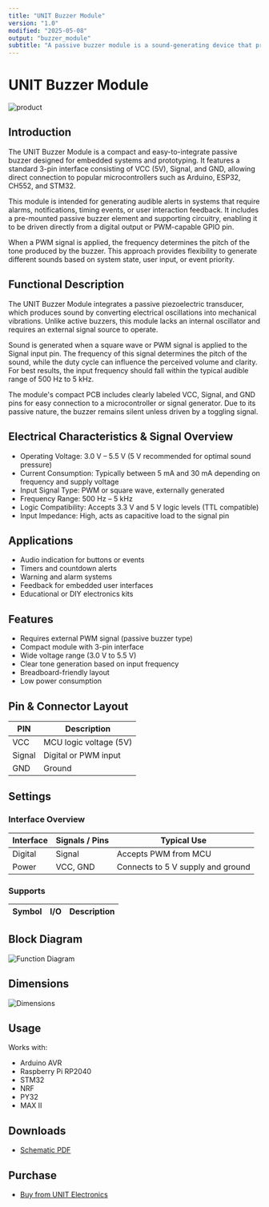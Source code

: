 ```yaml
---
title: "UNIT Buzzer Module"
version: "1.0"
modified: "2025-05-08"
output: "buzzer_module"
subtitle: "A passive buzzer module is a sound-generating device that produces tones when controlled by a PWM signal from a microcontroller."
---
```


<!--
# README_TEMPLATE.md
Este archivo sirve como entrada para generar un PDF técnico estilo datasheet.
Edita las secciones respetando el orden, sin eliminar los encabezados.
-->
 <!-- logo -->

# UNIT Buzzer Module

![product](images/top.png)

## Introduction


The UNIT Buzzer Module is a compact and easy-to-integrate passive buzzer designed for embedded systems and prototyping. It features a standard 3-pin interface consisting of VCC (5V), Signal, and GND, allowing direct connection to popular microcontrollers such as Arduino, ESP32, CH552, and STM32.

This module is intended for generating audible alerts in systems that require alarms, notifications, timing events, or user interaction feedback. It includes a pre-mounted passive buzzer element and supporting circuitry, enabling it to be driven directly from a digital output or PWM-capable GPIO pin.

When a PWM signal is applied, the frequency determines the pitch of the tone produced by the buzzer. This approach provides flexibility to generate different sounds based on system state, user input, or event priority.

## Functional Description


The UNIT Buzzer Module integrates a passive piezoelectric transducer, which produces sound by converting electrical oscillations into mechanical vibrations. Unlike active buzzers, this module lacks an internal oscillator and requires an external signal source to operate.

Sound is generated when a square wave or PWM signal is applied to the Signal input pin. The frequency of this signal determines the pitch of the sound, while the duty cycle can influence the perceived volume and clarity. For best results, the input frequency should fall within the typical audible range of 500 Hz to 5 kHz.

The module's compact PCB includes clearly labeled VCC, Signal, and GND pins for easy connection to a microcontroller or signal generator. Due to its passive nature, the buzzer remains silent unless driven by a toggling signal.



## Electrical Characteristics & Signal Overview

- Operating Voltage: 3.0 V – 5.5 V (5 V recommended for optimal sound pressure)
- Current Consumption: Typically between 5 mA and 30 mA depending on frequency and supply voltage
- Input Signal Type: PWM or square wave, externally generated
- Frequency Range: 500 Hz – 5 kHz
- Logic Compatibility: Accepts 3.3 V and 5 V logic levels (TTL compatible)
- Input Impedance: High, acts as capacitive load to the signal pin

## Applications

- Audio indication for buttons or events
- Timers and countdown alerts
- Warning and alarm systems
- Feedback for embedded user interfaces
- Educational or DIY electronics kits

## Features

- Requires external PWM signal (passive buzzer type)
- Compact module with 3-pin interface
- Wide voltage range (3.0 V to 5.5 V)
- Clear tone generation based on input frequency
- Breadboard-friendly layout
- Low power consumption

## Pin & Connector Layout

| PIN     | Description              |
|---------|--------------------------|
| VCC     | MCU logic voltage (5V)   |
| Signal  | Digital or PWM input     |
| GND     | Ground                   |

## Settings

### Interface Overview

| Interface  | Signals / Pins      | Typical Use                          |
|------------|---------------------|--------------------------------------|
| Digital    | Signal               | Accepts PWM from MCU                 |
| Power      | VCC, GND             | Connects to 5 V supply and ground    |

### Supports

| Symbol | I/O   | Description                         |
|--------|-------|-------------------------------------|


## Block Diagram

![Function Diagram](./images/pinout.png)

## Dimensions

![Dimensions](./images/dimension.png)

## Usage

Works with:

- Arduino AVR
- Raspberry Pi RP2040
- STM32
- NRF
- PY32
- MAX II

## Downloads

- [Schematic PDF](../hardware/Schematics_UE0088_Buzzer_SMD-v1.0.pdf)

## Purchase

- [Buy from UNIT Electronics](https://www.uelectronics.com)
